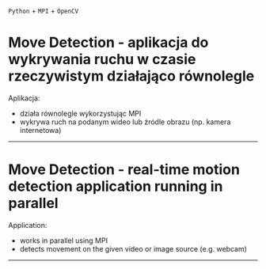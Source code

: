 `Python` + `MPI` + `OpenCV`

# Move Detection - aplikacja do wykrywania ruchu w czasie rzeczywistym działająco równolegle

Aplikacja:
- działa równolegle wykorzystując MPI
- wykrywa ruch na podanym wideo lub źródle obrazu (np. kamera internetowa)

***

# Move Detection - real-time motion detection application running in parallel

Application:
- works in parallel using MPI
- detects movement on the given video or image source (e.g. webcam)

***

